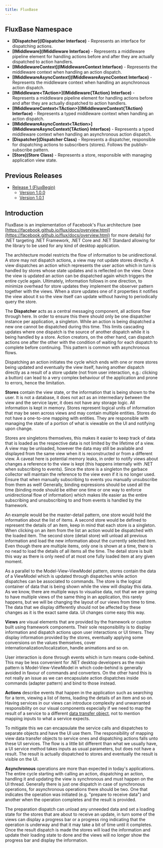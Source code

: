 ```yaml
---
title: FluxBase
---
```


FluxBase Namespace
------------------
* __[IDispatcher](IDispatcher Interface)__ - Represents an interface for dispatching actions.
* __[IMiddleware](IMiddleware Interface)__ - Represents a middleware pipeline element for handling actions before and after they are actually dispatched to action handlers.
* __[IMiddlewareContext](IMiddlewareContext Interface)__ - Represents the middleware context when handling an action dispatch.
* __[IMiddlewareAsyncContext](IMiddlewareAsyncContext Interface)__ - Represents the middleware context when handling an asynchronous action dispatch.
* __[IMiddleware\<TAction\>](IMiddleware{TAction} Interface)__ - Represents a middleware pipeline element for handling actions before and after they are actually dispatched to action handlers.
* __[IMiddlewareContext\<TAction\>](IMiddlewareContext{TAction} Interface)__ - Represents a typed middleware context when handling an action dispatch.
* __[IMiddlewareAsyncContext\<TAction\>](IMiddlewareAsyncContext{TAction} Interface)__ - Represents a typed middleware context when handling an asynchronous action dispatch.
* __[Dispatcher](Dispatcher Class)__ - Represents a dispatcher, responsible for dispatching actions to subscribers (stores). Follows the publish-subscribe pattern.
* __[Store](Store Class)__ - Represents a store, responsible with managing application view state.

Previous Releases
-----------------
* [Release 1 (FluxBegin)](release-1/)
    * [Version 1.0.0](https://www.nuget.org/packages/FluxBase/1.0.0)
    * [Version 1.0.1](https://www.nuget.org/packages/FluxBase/1.0.1)

Introduction
------------
FluxBase is an implementation of Facebook's Flux architecture (see
[https://facebook.github.io/flux/docs/overview.html](https://facebook.github.io/flux/docs/overview.html) for more details)
for .NET targeting .NET Framework, .NET Core and .NET Standard allowing for the library to be used for any kind of desktop
application.

The architecture model restricts the flow of information to be unidirectional. A store may not dispatch actions, a view may
not update stores directly. A view dispatches an action which represents the user action which in turn is handled by stores
whose state updates and is reflected on the view. Once the view is updated an action can be dispatched again which triggers
the entire cycle again. Ultimately, information follows in one direction, to minimize overhead for store updates they
implement the observer pattern together with the views. When a store updates one of it properties it notifies the view about
it so the view itself can update without having to periodically query the store.

The __Dispatcher__ acts as a central messaging component, all actions flow through here. In order to ensure this there should
only be one dispatcher instance per application, a singleton. While an action is being dispatched a new one cannot be
dispatched during this time. This limits cascading updates where one dispatch is the source of another dispatch while it is
being handled by a store. Action creators, on the other hand, can dispatch actions one after the other with the condition of
waiting for each dispatch to complete before continuing. This pattern is common with asynchronous flows.

Dispatching an action initiates the cycle which ends with one or more stores being updated and eventually the view itself,
having another dispatch directly as a result of a store update (not from user interaction, e.g.: clicking a button) can lead
to a very complex behaviour of the application and prone to errors, hence the limitation.

__Stores__ contain the view state, or the information that is being shown to the user. It is not a database, it does not act
as an intermediary between the view and the service layer, it does not have any storage logic. All information is kept in memory.
Stores represent logical units of information that may be seen across views and may contain multiple entities. Stores do not have
a one-to-one mapping with entities. They are responsible with managing the state of a portion of what is viewable on the UI and
notifying upon change.

Stores are singletons themselves, this makes it easier to keep track of data that is loaded as the respective data is not
limited by the lifetime of a view. A view may be unloaded, however the data may still be available and displayed from the same
view when it is reconstructed or from a different view. A caveat here is potential memory leaks, in order to notify views about
changes a reference to the view is kept (this happens internally with .NET when subscribing to events). Since the store is a
singleton the garbace collector will maintain the reference to the view even if it is no longer used. Ensure that when manually
subscribing to events you manually unsubscribe from them as well! Generally, binding expressions should be used all the time
(binding mode should be either one time or one way to enforce unidirectional flow of information) which makes life easier as
the entire subscribing and unsubscribing to and from events is handled by the framework.

An example would be the master-detail pattern, one store would hold the information about the list of items. A second store would
be defined to represent the details of an item, keep in mind that each store is a singleton. When clicking on an item from the list
an action would be dispatched with the loaded item. The second store (detail store) will unload all previous information and load
the new information about the currently selected item. Even though there are multiple items, only one is shown at a time, there is
no nead to load the details of all items all the time. The detail store is built this way as there is only need of at most one fully
loaded item at any given moment.

As a parallel to the Model-View-ViewModel pattern, stores contain the data of a ViewModel which is updated through dispatches while
action dispatches can be associated to commands. The store is the logical container of data that is being shown while the view will
display this data. As we know, there are multiple ways to visualise data, not that we are going to have multiple views of the same
thing in an application, this rarely happens, but we will be changing the layout of our views from time to time. The data that we
display differently should not be affected by these changes as it is the exact same data. UI changes come easy this way.

__Views__ are  visual elements that are provided by the framework or custom built using framework components. Their sole responsibility
is to display information and dispatch actions upon user interactions or UI timers. They display information provided by the stores,
eventually applying some conversions on the values themselves, cover internationalization/localization, handle animations and so on.

User interaction is done through events which in turn means code-behind. This may be less convenient for .NET desktop developers as
the main pattern is Model-View-ViewModel in which code-behind is generally avoided in favour of commands and converters. On the other
hand this is not really an issue as we can encapsulate action dispatches inside commands (adapter pattern) and bind to those instead.

__Actions__ describe events that happen in the application such as searching for a term, viewing a list of items, loading the details
of an item and so on. Having services in our views can introduce complexity and unwarranted responsibility on our visual components
especially if we need to map the result of a service to a different [data transfer object](https://en.wikipedia.org/wiki/Data_transfer_object),
not to mention mapping inputs to what a service expects.

To mitigate this we can encapsulate the service calls and dispatches to separate objects and have the UI use them. The responsibility
of mapping view data transfer objects to service ones and dispatching actions falls unto these UI services. The flow is a little bit
different than what we usually have, a UI service method takes inputs as usual parameters, but does not have a result. The result is
actually dispatched to stores and eventually the result is visible on the UI.

__Asynchronous__ operations are more than expected in today's applications. The entire cycle starting with calling an action,
dispatching an action, handling it and updating the view is synchronous and must happen on the UI thread. Generally there is just one
dispatch in case of synchronous operations, for asynchronous operations there should be two. One that indicates the operation was
initiated (e.g. "prepare to receive data") and another when the operation completes and the result is provided.

The preparation dispatch can unload any unneeded data and set a loading state for the stores that are about to receive an update, in
turn some of the views can display a progress bar or a progress ring indicating that the operation is underway and that it may take
a bit of time until it completes. Once the result dispatch is made the stores will load the information and update their loading
state to done and the views will no longer show the progress bar and display the information.